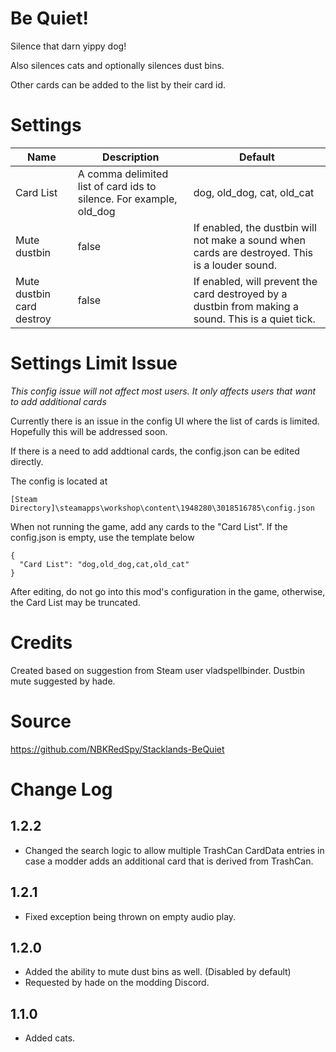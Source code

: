 # Be Quiet!

Silence that darn yippy dog! 

Also silences cats and optionally silences dust bins.

Other cards can be added to the list by their card id.

# Settings

|Name|Description|Default|
|--|--|--|
|Card List|A comma delimited list of card ids to silence.  For example, old_dog|dog, old_dog, cat, old_cat|
|Mute dustbin|false|If enabled, the dustbin will not make a sound when cards are destroyed.  This is a louder sound.|
|Mute dustbin card destroy|false|If enabled, will prevent the card destroyed by a dustbin from making a sound.  This is a quiet tick.|

# Settings Limit Issue

*This config issue will not affect most users.  It only affects users that want to add additional cards*

Currently there is an issue in the config UI where the list of cards is limited.
Hopefully this will be addressed soon.

If there is a need to add addtional cards, the config.json can be edited directly.

The config is located at
```
[Steam Directory]\steamapps\workshop\content\1948280\3018516785\config.json
```

When not running the game, add any cards to the "Card List".  If the config.json is empty, use the template below

```
{
  "Card List": "dog,old_dog,cat,old_cat"
}
```

After editing, do not go into this mod's configuration in the game, otherwise, the Card List may be truncated.

# Credits
Created based on suggestion from Steam user vladspellbinder.
Dustbin mute suggested by hade.

# Source
https://github.com/NBKRedSpy/Stacklands-BeQuiet


# Change Log


## 1.2.2
* Changed the search logic to allow multiple TrashCan CardData entries in case a modder adds an additional card that is derived from TrashCan.

## 1.2.1

* Fixed exception being thrown on empty audio play.

## 1.2.0

* Added the ability to mute dust bins as well.  (Disabled by default)
* Requested by hade on the modding Discord.

## 1.1.0

* Added cats.


